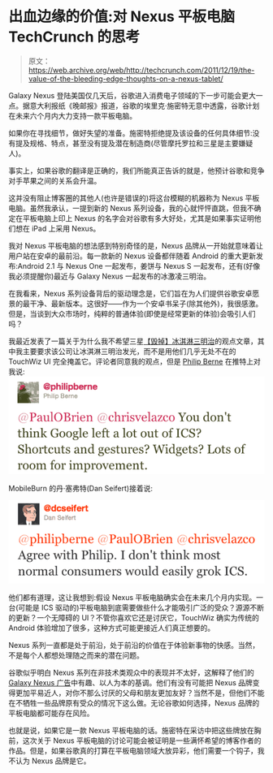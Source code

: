 # 出血边缘的价值:对 Nexus 平板电脑 TechCrunch 的思考

> 原文：<https://web.archive.org/web/http://techcrunch.com/2011/12/19/the-value-of-the-bleeding-edge-thoughts-on-a-nexus-tablet/>

Galaxy Nexus 登陆美国仅几天后，谷歌进入消费电子领域的下一步可能会更大一点。据意大利报纸《晚邮报》报道，谷歌的埃里克·施密特无意中透露，谷歌计划在未来六个月内大力支持一款平板电脑。

如果你在寻找细节，做好失望的准备。施密特拒绝提及该设备的任何具体细节:没有提及规格、特点，甚至没有提及潜在制造商(尽管摩托罗拉和三星是主要嫌疑人)。

事实上，如果谷歌的翻译是正确的，我们所能真正告诉的就是，他预计谷歌和竞争对手苹果之间的关系会升温。

这并没有阻止博客圈的其他人(也许是错误的)将这台模糊的机器称为 Nexus 平板电脑。虽然我承认，一提到新的 Nexus 系列设备，我的心就怦怦直跳，但我不确定在平板电脑上印上 Nexus 的名字会对谷歌有多大好处，尤其是如果事实证明他们想在 iPad 上采用 Nexus。

我对 Nexus 平板电脑的想法感到特别奇怪的是，Nexus 品牌从一开始就意味着让用户站在安卓的最前沿。每一款新的 Nexus 设备都伴随着 Android 的重大更新发布:Android 2.1 与 Nexus One 一起发布，姜饼与 Nexus S 一起发布，还有(好像我必须提醒你)最近与 Galaxy Nexus 一起发布的冰激凌三明治。

在我看来，Nexus 系列设备背后的驱动理念是，它们旨在为人们提供谷歌安卓愿景的最干净、最新版本。这很好——作为一个安卓书呆子(除其他外)，我很感激。但是，当谈到大众市场时，纯粹的普通体验(即使是经常更新的体验)会吸引人们吗？

我最近发表了一篇关于为什么我不希望三星[【毁掉】冰淇淋三明治](https://web.archive.org/web/20230209124949/https://techcrunch.com/2011/12/14/samsung-please-dont-ruin-ice-cream-sandwich-with-touchwiz/)的观点文章，其中我主要要求该公司让冰淇淋三明治发光，而不是用他们几乎无处不在的 TouchWiz UI 完全掩盖它。评论者同意我的观点，但是 [Philip Berne](https://web.archive.org/web/20230209124949/https://twitter.com/#!/philipberne/status/146983416380919809) 在推特上对我说:
[![](img/9e1aacf769a992ac7ece05fd50fe21ea.png "dc")](https://web.archive.org/web/20230209124949/https://techcrunch.com/wp-content/uploads/2011/12/dc.png)

MobileBurn 的丹·塞弗特(Dan Seifert)接着说:

[![](img/ccbc650cced7dd428bff97bcdb617442.png "pb")](https://web.archive.org/web/20230209124949/https://techcrunch.com/wp-content/uploads/2011/12/pb.png)

他们都有道理，这让我想到:假设 Nexus 平板电脑确实会在未来几个月内实现。一台(可能是 ICS 驱动的)平板电脑到底需要做些什么才能吸引广泛的受众？源源不断的更新？一个无障碍的 UI？不管你喜欢它还是讨厌它，TouchWiz 确实为传统的 Android 体验增加了很多，这种方式可能更接近人们真正想要的。

Nexus 系列一直都是处于前沿，处于前沿的价值在于体验新事物的快感。当然，不是每个人都想处理随之而来的潜在问题。

谷歌似乎明白 Nexus 系列在非技术类观众中的表现并不太好，这解释了他们的 [Galaxy Nexus 广告](https://web.archive.org/web/20230209124949/https://techcrunch.com/2011/11/17/google-shares-galaxy-nexus-specs-tutorials-and-the-new-commercial/)中有趣、以人为本的基调。他们有没有可能把 Nexus 品牌变得更加平易近人，对你不那么讨厌的父母和朋友更加友好？当然不是，但他们不能在不牺牲一些品牌原有受众的情况下这么做。无论谷歌如何选择，Nexus 品牌的平板电脑都可能存在风险。

也就是说，如果它是一款 Nexus 平板电脑的话。施密特在采访中把这些牌放在胸前，这次关于 Nexus 平板电脑的讨论可能会被证明是一些满怀希望的博客作者的作品。但是，如果谷歌真的打算在平板电脑领域大放异彩，他们需要一个钩子，我不认为 Nexus 品牌是它。